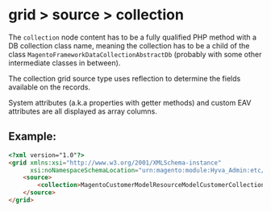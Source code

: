 # grid > source > collection

The `collection` node content has to be a fully qualified PHP method with a DB collection class name, meaning the collection has to be a child of the class `MagentoFrameworkDataCollectionAbstractDb` (probably with some other intermediate classes in between).

The collection grid source type uses reflection to determine the fields available on the records.

System attributes (a.k.a properties with getter methods) and custom EAV attributes are all displayed as array columns.

## Example:

```html
<?xml version="1.0"?>
<grid xmlns:xsi="http://www.w3.org/2001/XMLSchema-instance"
      xsi:noNamespaceSchemaLocation="urn:magento:module:Hyva_Admin:etc/hyva-grid.xsd">
    <source>
        <collection>MagentoCustomerModelResourceModelCustomerCollection</collection>
    </source>
</grid>
```

